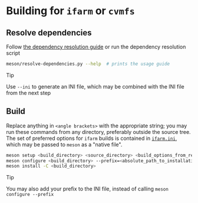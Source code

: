 # Building for `ifarm` or `cvmfs`

## Resolve dependencies

Follow [the dependency resolution guide](/doc/dependency_resolution.md) or run the dependency resolution script
```bash
meson/resolve-dependencies.py --help  # prints the usage guide
```

> [!TIP]
> Use `--ini` to generate an INI file, which may be combined with the INI file from the next step

## Build

Replace anything in `<angle brackets>` with the appropriate string; you may run these commands from any directory,
preferably outside the source tree. The set of preferred options for `ifarm` builds is contained in [`ifarm.ini`](ifarm.ini), which may be passed to `meson` as a "native file".

```bash
meson setup <build_directory> <source_directory> <build_options_from_resolve_dependencies> --native-file=<source_directory>/ifarm/ifarm.ini
meson configure <build_directory> --prefix=<absolute_path_to_installation_destination>
meson install -C <build_directory>
```

> [!TIP]
> You may also add your prefix to the INI file, instead of calling `meson configure --prefix`
